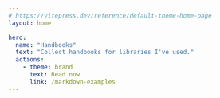 ```yaml
---
# https://vitepress.dev/reference/default-theme-home-page
layout: home

hero:
  name: "Handbooks"
  text: "Collect handbooks for libraries I've used."
  actions:
    - theme: brand
      text: Read now 
      link: /markdown-examples
---
```


